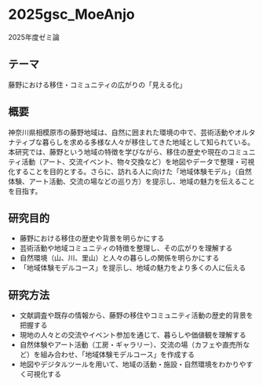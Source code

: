 # 2025gsc_MoeAnjo
2025年度ゼミ論

## テーマ
藤野における移住・コミュニティの広がりの「見える化」

## 概要
神奈川県相模原市の藤野地域は、自然に囲まれた環境の中で、芸術活動やオルタナティブな暮らしを求める多様な人々が移住してきた地域として知られている。本研究では、藤野という地域の特徴を学びながら、移住の歴史や現在のコミュニティ活動（アート、交流イベント、物々交換など）を地図やデータで整理・可視化することを目的とする。さらに、訪れる人に向けた「地域体験モデル」（自然体験、アート活動、交流の場などの巡り方）を提示し、地域の魅力を伝えることを目指す。  

## 研究目的
- 藤野における移住の歴史や背景を明らかにする  
- 芸術活動や地域コミュニティの特徴を整理し、その広がりを理解する  
- 自然環境（山、川、里山）と人々の暮らしの関係を明らかにする  
- 「地域体験モデルコース」を提示し、地域の魅力をより多くの人に伝える  

## 研究方法
- 文献調査や既存の情報から、藤野の移住やコミュニティ活動の歴史的背景を把握する  
- 現地の人々との交流やイベント参加を通じて、暮らしや価値観を理解する  
- 自然体験やアート活動（工房・ギャラリー）、交流の場（カフェや直売所など）を組み合わせ、「地域体験モデルコース」を作成する  
- 地図やデジタルツールを用いて、地域の活動・施設・自然環境をわかりやすく可視化する  
